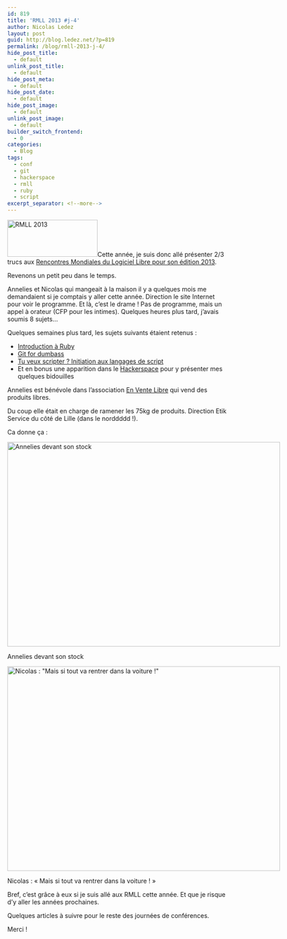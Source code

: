 ```yaml
---
id: 819
title: 'RMLL 2013 #j-4'
author: Nicolas Ledez
layout: post
guid: http://blog.ledez.net/?p=819
permalink: /blog/rmll-2013-j-4/
hide_post_title:
  - default
unlink_post_title:
  - default
hide_post_meta:
  - default
hide_post_date:
  - default
hide_post_image:
  - default
unlink_post_image:
  - default
builder_switch_frontend:
  - 0
categories:
  - Blog
tags:
  - conf
  - git
  - hackerspace
  - rmll
  - ruby
  - script
excerpt_separator: <!--more-->
---
```

[<img class="size-full wp-image-828 alignleft" alt="RMLL 2013" src="2013/07/rmllfr.png" width="205" height="84" />][1]Cette année, je suis donc allé présenter 2/3 trucs aux [Rencontres Mondiales du Logiciel Libre pour son édition 2013][2].

Revenons un petit peu dans le temps.

<!--more-->

Annelies et Nicolas qui mangeait à la maison il y a quelques mois me demandaient si je comptais y aller cette année. Direction le site Internet pour voir le programme. Et là, c&rsquo;est le drame ! Pas de programme, mais un appel à orateur (CFP pour les intimes). Quelques heures plus tard, j&rsquo;avais soumis 8 sujets&#8230;

Quelques semaines plus tard, les sujets suivants étaient retenus :

  * <span style="line-height: 13px;"><a title="Introduction à Ruby" href="http://schedule2013.rmll.info/programme/technical/developpement-logiciel/article/introduction-a-ruby?lang=fr">Introduction à Ruby</a><br /> </span>
  * [Git for dumbass][3]
  * [Tu veux scripter ? Initiation aux langages de script][4]
  * Et en bonus une apparition dans le [Hackerspace][5] pour y présenter mes quelques bidouilles

Annelies est bénévole dans l&rsquo;association [En Vente Libre][6] qui vend des produits libres.

Du coup elle était en charge de ramener les 75kg de produits. Direction Etik Service du côté de Lille (dans le norddddd !).

Ca donne ça :

<div id="attachment_822" style="width: 630px" class="wp-caption alignnone">
  <a href="http://blog.ledez.net/wp-content/uploads/2013/07/2013-07-05-10.20.23.jpg"><img class=" wp-image-822 " title="Annelies devant son stock" alt="Annelies devant son stock" src="2013/07/2013-07-05-10.20.23-1024x768.jpg" width="620" height="465" srcset="http://blog.ledez.net/wp-content/uploads/2013/07/2013-07-05-10.20.23-300x225.jpg 300w, http://blog.ledez.net/wp-content/uploads/2013/07/2013-07-05-10.20.23-1024x768.jpg 1024w" sizes="(max-width: 620px) 100vw, 620px" /></a>
  
  <p class="wp-caption-text">
    Annelies devant son stock
  </p>
</div>

<div id="attachment_821" style="width: 630px" class="wp-caption alignnone">
  <a href="http://blog.ledez.net/wp-content/uploads/2013/07/2013-07-05-10.20.49.jpg"><img class=" wp-image-821" title="Nicolas : &quot;Mais si tout va rentrer dans la voiture !&quot;" alt="Nicolas : &quot;Mais si tout va rentrer dans la voiture !&quot;" src="2013/07/2013-07-05-10.20.49-1024x768.jpg" width="620" height="465" srcset="http://blog.ledez.net/wp-content/uploads/2013/07/2013-07-05-10.20.49-300x225.jpg 300w, http://blog.ledez.net/wp-content/uploads/2013/07/2013-07-05-10.20.49-1024x768.jpg 1024w" sizes="(max-width: 620px) 100vw, 620px" /></a>
  
  <p class="wp-caption-text">
    Nicolas : &laquo;&nbsp;Mais si tout va rentrer dans la voiture !&nbsp;&raquo;
  </p>
</div>

Bref, c&rsquo;est grâce à eux si je suis allé aux RMLL cette année. Et que je risque d&rsquo;y aller les années prochaines.

Quelques articles à suivre pour le reste des journées de conférences.

Merci !

 [1]: http://2013.rmll.info/fr/
 [2]: http://2013.rmll.info/fr/ "Site des rmll2013"
 [3]: http://schedule2013.rmll.info/programme/technical/developpement-logiciel/article/git-for-dumbass?lang=fr "Git for dumbass"
 [4]: http://schedule2013.rmll.info/programme/session-speciale-grand-public/article/tu-veux-scripter?lang=fr "Tu veux scripter ? Initiation aux langages de script"
 [5]: http://schedule2013.rmll.info/programme/technical/materiel-libre/article/hackerspace?lang=fr "Hackerspace"
 [6]: http://enventelibre.org/ "Le site d'En Vente Libre"
